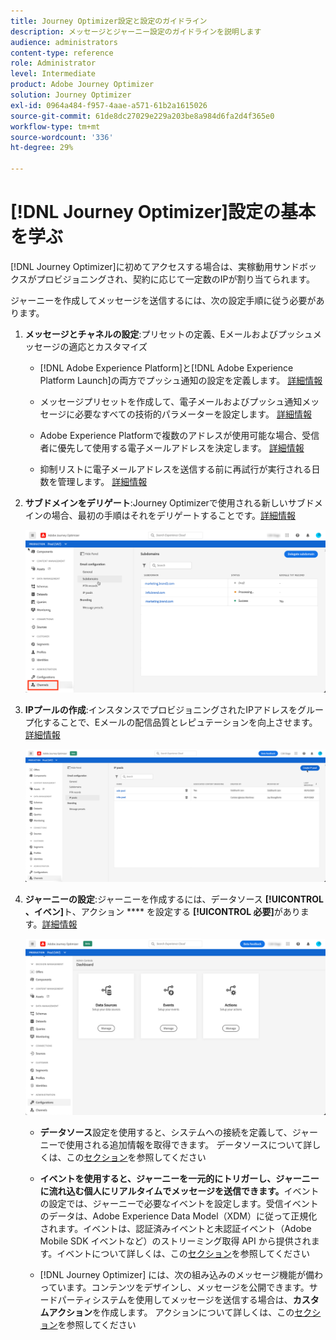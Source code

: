 ```yaml
---
title: Journey Optimizer設定と設定のガイドライン
description: メッセージとジャーニー設定のガイドラインを説明します
audience: administrators
content-type: reference
role: Administrator
level: Intermediate
product: Adobe Journey Optimizer
solution: Journey Optimizer
exl-id: 0964a484-f957-4aae-a571-61b2a1615026
source-git-commit: 61de8dc27029e229a203be8a984d6fa2d4f365e0
workflow-type: tm+mt
source-wordcount: '336'
ht-degree: 29%

---
```



# [!DNL Journey Optimizer]設定の基本を学ぶ

[!DNL Journey Optimizer]に初めてアクセスする場合は、実稼動用サンドボックスがプロビジョニングされ、契約に応じて一定数のIPが割り当てられます。

ジャーニーを作成してメッセージを送信するには、次の設定手順に従う必要があります。

1. **メッセージとチャネルの設定**:プリセットの定義、Eメールおよびプッシュメッセージの適応とカスタマイズ

   * [!DNL Adobe Experience Platform]と[!DNL Adobe Experience Platform Launch]の両方でプッシュ通知の設定を定義します。 [詳細情報](../push-configuration.md)

   * メッセージプリセットを作成して、電子メールおよびプッシュ通知メッセージに必要なすべての技術的パラメーターを設定します。 [詳細情報](message-presets.md)

   * Adobe Experience Platformで複数のアドレスが使用可能な場合、受信者に優先して使用する電子メールアドレスを決定します。 [詳細情報](primary-email-addresses.md)

   * 抑制リストに電子メールアドレスを送信する前に再試行が実行される日数を管理します。 [詳細情報](manage-suppression-list.md)

   <!--
    * Understand push notification flow. [Learn more](../push-gs.md)
    -->

1. **サブドメインをデリゲート**:Journey Optimizerで使用される新しいサブドメインの場合、最初の手順はそれをデリゲートすることです。[詳細情報](about-subdomain-delegation.md)

   ![](../assets/subdomain.png)

1. **IPプールの作成**:インスタンスでプロビジョニングされたIPアドレスをグループ化することで、Eメールの配信品質とレピュテーションを向上させます。[詳細情報](ip-pools.md)

   ![](../assets/ip-pool.png)

1. **ジャーニーの設定**:ジャーニーを作成するには、データソース **[!UICONTROL 、イベン]**&#x200B;ト、アクション **** を設定する **[!UICONTROL 必要]**&#x200B;があります。[詳細情報](about-data-sources-events-actions.md)

   ![](../assets/admin-menu.png)

   * **データソース**&#x200B;設定を使用すると、システムへの接続を定義して、ジャーニーで使用される追加情報を取得できます。 データソースについて詳しくは、この[セクション](../datasource/about-data-sources.md)を参照してください

   * **イベントを使用すると、ジャーニーを一元的にトリガーし、ジャーニーに流れ込む個人にリアルタイムでメッセージを送信できます。**&#x200B;イベントの設定では、ジャーニーで必要なイベントを設定します。受信イベントのデータは、Adobe Experience Data Model（XDM）に従って正規化されます。イベントは、認証済みイベントと未認証イベント（Adobe Mobile SDK イベントなど）のストリーミング取得 API から提供されます。イベントについて詳しくは、この[セクション](../event/about-events.md)を参照してください

   * [!DNL Journey Optimizer] には、次の組み込みのメッセージ機能が備わっています。コンテンツをデザインし、メッセージを公開できます。サードパーティシステムを使用してメッセージを送信する場合は、**カスタムアクション**&#x200B;を作成します。 アクションについて詳しくは、この[セクション](../action/action.md)を参照してください